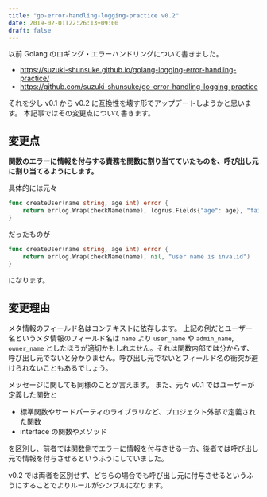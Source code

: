 ```yaml
---
title: "go-error-handling-logging-practice v0.2"
date: 2019-02-01T22:26:13+09:00
draft: false
---
```


以前 Golang のロギング・エラーハンドリングについて書きました。

* https://suzuki-shunsuke.github.io/golang-logging-error-handling-practice/
* https://github.com/suzuki-shunsuke/go-error-handling-logging-practice

それを少し v0.1 から v0.2 に互換性を壊す形でアップデートしようかと思います。
本記事ではその変更点について書きます。

## 変更点

**関数のエラーに情報を付与する責務を関数に割り当てていたものを、呼び出し元に割り当てるようにします。**

具体的には元々

```go
func createUser(name string, age int) error {
	return errlog.Wrap(checkName(name), logrus.Fields{"age": age}, "failed to create a user")
}
```

だったものが

```go
func createUser(name string, age int) error {
	return errlog.Wrap(checkName(name), nil, "user name is invalid")
}
```

になります。

## 変更理由

メタ情報のフィールド名はコンテキストに依存します。
上記の例だとユーザー名というメタ情報のフィールド名は `name` より `user_name` や `admin_name`, `owner_name` としたほうが適切かもしれません。それは関数内部では分からず、呼び出し元でないと分かりません。呼び出し元でないとフィールド名の衝突が避けられないこともあるでしょう。

メッセージに関しても同様のことが言えます。
また、元々 v0.1 ではユーザーが定義した関数と

* 標準関数やサードパーティのライブラリなど、プロジェクト外部で定義された関数
* interface の関数やメソッド

を区別し、前者では関数側でエラーに情報を付与させる一方、後者では呼び出し元で情報を付与させるというふうにしていました。

v0.2 では両者を区別せず、どちらの場合でも呼び出し元に付与させるというふうにすることでよりルールがシンプルになります。
